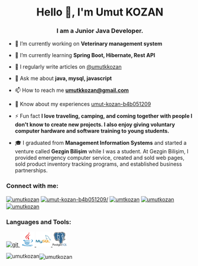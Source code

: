 <h1 align="center">Hello 👋, I'm Umut KOZAN</h1>
<h3 align="center">I am a Junior Java Developer.</h3>

- 🔭 I’m currently working on **Veterinary management system**

- 🌱 I’m currently learning **Spring Boot, Hibernate, Rest API**

- 📝 I regularly write articles on [@umutkkozan](https://dev.to/umutkozan)

- 💬 Ask me about **java, mysql, javascript**

- 📫 How to reach me **umutkkozan@gmail.com**

- 📄 Know about my experiences [umut-kozan-b4b051209](https://www.linkedin.com/in/umut-kozan-b4b051209/)

- ⚡ Fun fact **I love traveling, camping, and coming together with people I don't know to create new projects. I also enjoy giving voluntary computer hardware and software training to young students.**

- 🎓 I graduated from **Management Information Systems** and started a venture called **Gezgin Bilişim** while I was a student. At Gezgin Bilişim, I provided emergency computer service, created and sold web pages, sold product inventory tracking programs, and established business partnerships.

<h3 align="left">Connect with me:</h3>
<p align="left">
<a href="https://dev.to/umutkozan" target="blank"><img align="center" src="https://raw.githubusercontent.com/rahuldkjain/github-profile-readme-generator/master/src/images/icons/Social/devto.svg" alt="umutkozan" height="30" width="40" /></a>
<a href="https://www.linkedin.com/in/umut-kozan-b4b051209/" target="blank"><img align="center" src="https://raw.githubusercontent.com/rahuldkjain/github-profile-readme-generator/master/src/images/icons/Social/linked-in-alt.svg" alt="umut-kozan-b4b051209/" height="30" width="40" /></a>
<a href="https://fb.com/umtkozan" target="blank"><img align="center" src="https://raw.githubusercontent.com/rahuldkjain/github-profile-readme-generator/master/src/images/icons/Social/facebook.svg" alt="umtkozan" height="30" width="40" /></a>
<a href="https://www.hackerrank.com/umutkkozan" target="blank"><img align="center" src="https://raw.githubusercontent.com/rahuldkjain/github-profile-readme-generator/master/src/images/icons/Social/hackerrank.svg" alt="umutkozan" height="30" width="40" /></a>
<a href="https://github.com/umutkozan" target="blank"><img align="center" src="https://raw.githubusercontent.com/rahuldkjain/github-profile-readme-generator/master/src/images/icons/Social/github.svg" alt="umutkozan" height="30" width="40" /></a>
</p>

<h3 align="left">Languages and Tools:</h3>
<p align="left"> <a href="https://git-scm.com/" target="_blank" rel="noreferrer"> <img src="https://www.vectorlogo.zone/logos/git-scm/git-scm-icon.svg" alt="git" width="40" height="40"/> </a> <a href="https://www.java.com" target="_blank" rel="noreferrer"> <img src="https://raw.githubusercontent.com/devicons/devicon/master/icons/java/java-original.svg" alt="java" width="40" height="40"/> </a> <a href="https://www.mysql.com/" target="_blank" rel="noreferrer"> <img src="https://raw.githubusercontent.com/devicons/devicon/master/icons/mysql/mysql-original-wordmark.svg" alt="mysql" width="40" height="40"/> </a> <a href="https://www.postgresql.org" target="_blank" rel="noreferrer"> <img src="https://raw.githubusercontent.com/devicons/devicon/master/icons/postgresql/postgresql-original-wordmark.svg" alt="postgresql" width="40" height="40"/> </a> </p>

<p><img align="left" src="https://github-readme-stats.vercel.app/api/top-langs?username=umutkozan&show_icons=true&locale=en&layout=compact" alt="umutkozan" /></p>

<p> <img align="center" src="https://github-readme-stats.vercel.app/api?username=umutkozan&show_icons=true&locale=en" alt="umutkozan" /></p>
